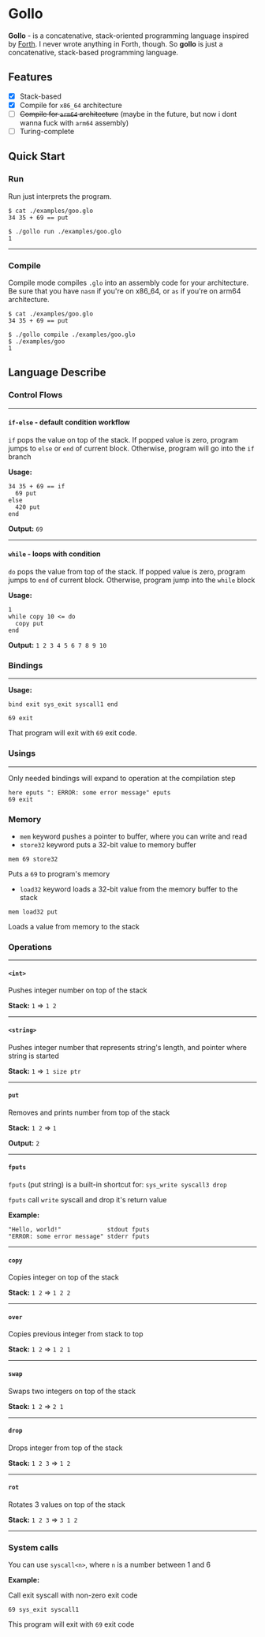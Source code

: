 # Gollo

**Gollo** - is a  concatenative, stack-oriented programming language inspired by [Forth](https://en.wikipedia.org/wiki/Forth_(programming_language)). I never wrote anything in Forth, though. So **gollo** is just a concatenative, stack-based programming language.

## Features
- [x] Stack-based
- [x] Compile for `x86_64` architecture
- [ ] ~~Compile for `arm64` architecture~~ (maybe in the future, but now i dont wanna fuck with `arm64` assembly)
- [ ] Turing-complete

## Quick Start

### Run

Run just interprets the program.

```console
$ cat ./examples/goo.glo
34 35 + 69 == put

$ ./gollo run ./examples/goo.glo
1
```

---

### Compile

Compile mode compiles `.glo` into an assembly code for your architecture. Be sure that you have `nasm` if you're on x86_64, or `as` if you're on arm64 architecture.

```console
$ cat ./examples/goo.glo
34 35 + 69 == put

$ ./gollo compile ./examples/goo.glo
$ ./examples/goo
1
```

## Language Describe

### Control Flows

---

#### `if-else` - default condition workflow

`if` pops the value on top of the stack. If popped value is zero, program jumps to `else` or `end` of current block. Otherwise, program will go into the `if` branch

**Usage:**

```
34 35 + 69 == if
  69 put
else
  420 put
end
```

**Output:** `69`

---

#### `while` - loops with condition

`do` pops the value from top of the stack. If popped value is zero, program jumps to `end` of current block. Otherwise, program jump into the `while` block

**Usage:**

```
1
while copy 10 <= do
  copy put
end
```

**Output:** `1 2 3 4 5 6 7 8 9 10`

### Bindings

---

**Usage:**

```
bind exit sys_exit syscall1 end

69 exit
```

That program will exit with `69` exit code.

### Usings

--- 

Only needed bindings will expand to operation at the compilation step

```
here eputs ": ERROR: some error message" eputs
69 exit
```

### Memory

- `mem` keyword pushes a pointer to buffer, where you can write and read
- `store32` keyword puts a 32-bit value to memory buffer

```
mem 69 store32
```
Puts a `69` to program's memory

- `load32` keyword loads a 32-bit value from the memory buffer to the stack

```
mem load32 put
```

Loads a value from memory to the stack

### Operations

---

#### `<int>`

Pushes integer number on top of the stack

**Stack:** `1` => `1 2`

---

#### `<string>`

Pushes integer number that represents string's length, and pointer where string is started

**Stack:** `1` => `1 size ptr`

---

#### `put`

Removes and prints number from top of the stack

**Stack:** `1 2` => `1`

**Output:** `2`

---

#### `fputs`

`fputs` (put string) is a built-in shortcut for: `sys_write syscall3 drop`

`fputs` call `write` syscall and drop it's return value

**Example:**

```
"Hello, world!"             stdout fputs
"ERROR: some error message" stderr fputs
```

---

#### `copy`

Copies integer on top of the stack

**Stack:** `1 2` => `1 2 2`

---

#### `over`

Copies previous integer from stack to top

**Stack:** `1 2` => `1 2 1`

---

#### `swap`

Swaps two integers on top of the stack

**Stack:** `1 2` => `2 1`

---

#### `drop`

Drops integer from top of the stack

**Stack:** `1 2 3` => `1 2`

---

#### `rot`

Rotates 3 values on top of the stack

**Stack:** `1 2 3` => `3 1 2`

---

### System calls

You can use `syscall<n>`, where `n` is a number between 1 and 6

**Example:**

Call exit syscall with non-zero exit code

```
69 sys_exit syscall1
```

This program will exit with `69` exit code